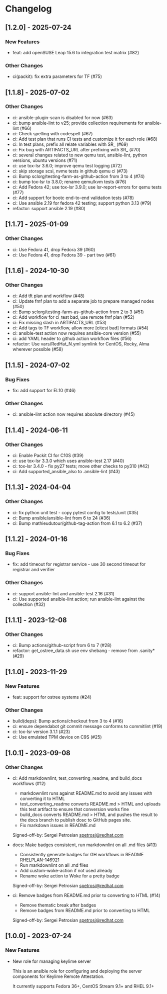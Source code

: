 Changelog
=========

[1.2.0] - 2025-07-24
--------------------

### New Features

- feat: add openSUSE Leap 15.6 to integration test matrix (#82)

### Other Changes

- ci(packit): fix extra parameters for TF (#75)

[1.1.8] - 2025-07-02
--------------------

### Other Changes

- ci: ansible-plugin-scan is disabled for now (#63)
- ci: bump ansible-lint to v25; provide collection requirements for ansible-lint (#66)
- ci: Check spelling with codespell (#67)
- ci: Add test plan that runs CI tests and customize it for each role (#68)
- ci: In test plans, prefix all relate variables with SR_ (#69)
- ci: Fix bug with ARTIFACTS_URL after prefixing with SR_ (#70)
- ci: several changes related to new qemu test, ansible-lint, python versions, ubuntu versions (#71)
- ci: use tox-lsr 3.6.0; improve qemu test logging (#72)
- ci: skip storage scsi, nvme tests in github qemu ci (#73)
- ci: Bump sclorg/testing-farm-as-github-action from 3 to 4 (#74)
- ci: bump tox-lsr to 3.8.0; rename qemu/kvm tests (#76)
- ci: Add Fedora 42; use tox-lsr 3.9.0; use lsr-report-errors for qemu tests (#77)
- ci: Add support for bootc end-to-end validation tests (#78)
- ci: Use ansible 2.19 for fedora 42 testing; support python 3.13 (#79)
- refactor: support ansible 2.19 (#80)

[1.1.7] - 2025-01-09
--------------------

### Other Changes

- ci: Use Fedora 41, drop Fedora 39 (#60)
- ci: Use Fedora 41, drop Fedora 39 - part two (#61)

[1.1.6] - 2024-10-30
--------------------

### Other Changes

- ci: Add tft plan and workflow (#48)
- ci: Update fmf plan to add a separate job to prepare managed nodes (#50)
- ci: Bump sclorg/testing-farm-as-github-action from 2 to 3 (#51)
- ci: Add workflow for ci_test bad, use remote fmf plan (#52)
- ci: Fix missing slash in ARTIFACTS_URL (#53)
- ci: Add tags to TF workflow, allow more [citest bad] formats (#54)
- ci: ansible-test action now requires ansible-core version (#55)
- ci: add YAML header to github action workflow files (#56)
- refactor: Use vars/RedHat_N.yml symlink for CentOS, Rocky, Alma wherever possible (#58)

[1.1.5] - 2024-07-02
--------------------

### Bug Fixes

- fix: add support for EL10 (#46)

### Other Changes

- ci: ansible-lint action now requires absolute directory (#45)

[1.1.4] - 2024-06-11
--------------------

### Other Changes

- ci: Enable Packit CI for C10S (#39)
- ci: use tox-lsr 3.3.0 which uses ansible-test 2.17 (#40)
- ci: tox-lsr 3.4.0 - fix py27 tests; move other checks to py310 (#42)
- ci: Add supported_ansible_also to .ansible-lint (#43)

[1.1.3] - 2024-04-04
--------------------

### Other Changes

- ci: fix python unit test - copy pytest config to tests/unit (#35)
- ci: Bump ansible/ansible-lint from 6 to 24 (#36)
- ci: Bump mathieudutour/github-tag-action from 6.1 to 6.2 (#37)

[1.1.2] - 2024-01-16
--------------------

### Bug Fixes

- fix: add timeout for registrar service - use 30 second timeout for registrar and verifier

### Other Changes

- ci: support ansible-lint and ansible-test 2.16 (#31)
- ci: Use supported ansible-lint action; run ansible-lint against the collection (#32)

[1.1.1] - 2023-12-08
--------------------

### Other Changes

- ci: Bump actions/github-script from 6 to 7 (#28)
- refactor: get_ostree_data.sh use env shebang - remove from .sanity* (#29)

[1.1.0] - 2023-11-29
--------------------

### New Features

- feat: support for ostree systems (#24)

### Other Changes

- build(deps): Bump actions/checkout from 3 to 4 (#16)
- ci: ensure dependabot git commit message conforms to commitlint (#19)
- ci: tox-lsr version 3.1.1 (#23)
- ci: Use emulated TPM device on C9S (#25)

[1.0.1] - 2023-09-08
--------------------

### Other Changes

- ci: Add markdownlint, test_converting_readme, and build_docs workflows (#12)

  - markdownlint runs against README.md to avoid any issues with
    converting it to HTML
  - test_converting_readme converts README.md > HTML and uploads this test
    artifact to ensure that conversion works fine
  - build_docs converts README.md > HTML and pushes the result to the
    docs branch to publish dosc to GitHub pages site.
  - Fix markdown issues in README.md
  
  Signed-off-by: Sergei Petrosian <spetrosi@redhat.com>

- docs: Make badges consistent, run markdownlint on all .md files (#13)

  - Consistently generate badges for GH workflows in README RHELPLAN-146921
  - Run markdownlint on all .md files
  - Add custom-woke-action if not used already
  - Rename woke action to Woke for a pretty badge
  
  Signed-off-by: Sergei Petrosian <spetrosi@redhat.com>

- ci: Remove badges from README.md prior to converting to HTML (#14)

  - Remove thematic break after badges
  - Remove badges from README.md prior to converting to HTML
  
  Signed-off-by: Sergei Petrosian <spetrosi@redhat.com>

[1.0.0] - 2023-07-24
--------------------

### New Features

- New role for managing keylime server

  This is an ansible role for configuring and deploying the server
  components for Keylime Remote Attestation.
  
  It currently supports Fedora 36+, CentOS Stream 9.1+ and RHEL 9.1+
